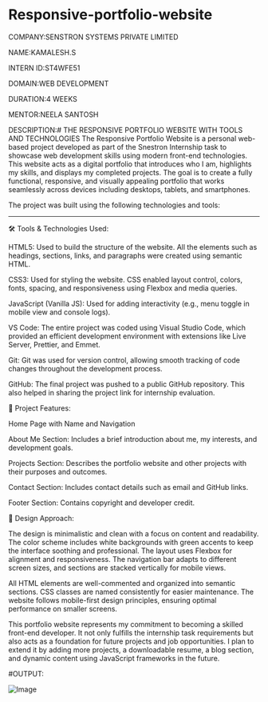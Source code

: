 # Responsive-portfolio-website

COMPANY:SENSTRON SYSTEMS PRIVATE LIMITED

NAME:KAMALESH.S

INTERN ID:ST4WFE51

DOMAIN:WEB DEVELOPMENT

DURATION:4 WEEKS

MENTOR:NEELA SANTOSH

DESCRIPTION:# THE RESPONSIVE PORTFOLIO WEBSITE WITH TOOLS AND TECHNOLOGIES
The Responsive Portfolio Website is a personal web-based project developed as part of the Snestron Internship task to showcase web development skills using modern front-end technologies. This website acts as a digital portfolio that introduces who I am, highlights my skills, and displays my completed projects. The goal is to create a fully functional, responsive, and visually appealing portfolio that works seamlessly across devices including desktops, tablets, and smartphones.

The project was built using the following technologies and tools:


---

🛠 Tools & Technologies Used:

HTML5: Used to build the structure of the website. All the elements such as headings, sections, links, and paragraphs were created using semantic HTML.

CSS3: Used for styling the website. CSS enabled layout control, colors, fonts, spacing, and responsiveness using Flexbox and media queries.

JavaScript (Vanilla JS): Used for adding interactivity (e.g., menu toggle in mobile view and console logs).

VS Code: The entire project was coded using Visual Studio Code, which provided an efficient development environment with extensions like Live Server, Prettier, and Emmet.

Git: Git was used for version control, allowing smooth tracking of code changes throughout the development process.

GitHub: The final project was pushed to a public GitHub repository. This also helped in sharing the project link for internship evaluation.

🧱 Project Features:

Home Page with Name and Navigation

About Me Section: Includes a brief introduction about me, my interests, and development goals.

Projects Section: Describes the portfolio website and other projects with their purposes and outcomes.

Contact Section: Includes contact details such as email and GitHub links.

Footer Section: Contains copyright and developer credit.

📐 Design Approach:

The design is minimalistic and clean with a focus on content and readability. The color scheme includes white backgrounds with green accents to keep the interface soothing and professional. The layout uses Flexbox for alignment and responsiveness. The navigation bar adapts to different screen sizes, and sections are stacked vertically for mobile views.

All HTML elements are well-commented and organized into semantic sections. CSS classes are named consistently for easier maintenance. The website follows mobile-first design principles, ensuring optimal performance on smaller screens.


This portfolio website represents my commitment to becoming a skilled front-end developer. It not only fulfills the internship task requirements but also acts as a foundation for future projects and job opportunities. I plan to extend it by adding more projects, a downloadable resume, a blog section, and dynamic content using JavaScript frameworks in the future.

#OUTPUT:

![Image](https://github.com/user-attachments/assets/d110f2e6-ecde-4e97-88db-28a2133b42cc)


